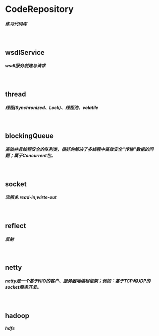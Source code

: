 # CodeRepository
##### 练习代码库
<br/>

## wsdlService
##### wsdl服务创建与请求
<br/>

## thread
##### 线程(Synchronized、Lock)、线程池、volatile
<br/>

## blockingQueue
##### 高效并且线程安全的队列类，很好的解决了多线程中高效安全“传输”数据的问题；属于Concurrent包。
<br/>

## socket
##### 流相关:read-in;wirte-out
<br/>

## reflect
##### 反射
<br/>

## netty
##### netty是一个基于NIO的客户、服务器端编程框架；例如：基于TCP和UDP的socket服务开发。
<br/>

## hadoop
##### hdfs